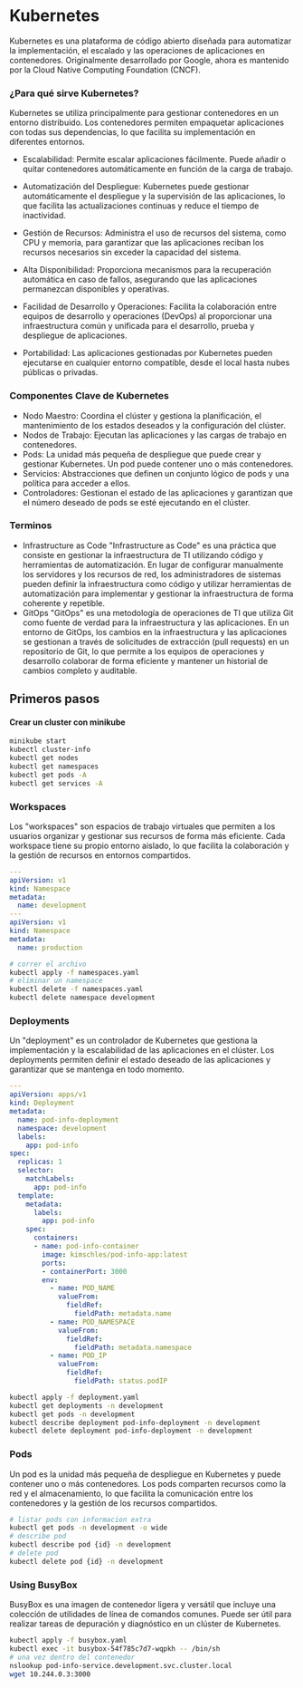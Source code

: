 # Kubernetes

Kubernetes es una plataforma de código abierto diseñada para automatizar la implementación, el escalado y las operaciones de aplicaciones en contenedores. Originalmente desarrollado por Google, ahora es mantenido por la Cloud Native Computing Foundation (CNCF).

### ¿Para qué sirve Kubernetes?
Kubernetes se utiliza principalmente para gestionar contenedores en un entorno distribuido. Los contenedores permiten empaquetar aplicaciones con todas sus dependencias, lo que facilita su implementación en diferentes entornos.

- Escalabilidad: Permite escalar aplicaciones fácilmente. Puede añadir o quitar contenedores automáticamente en función de la carga de trabajo.

-  Automatización del Despliegue: Kubernetes puede gestionar automáticamente el despliegue y la supervisión de las aplicaciones, lo que facilita las actualizaciones continuas y reduce el tiempo de inactividad.

- Gestión de Recursos: Administra el uso de recursos del sistema, como CPU y memoria, para garantizar que las aplicaciones reciban los recursos necesarios sin exceder la capacidad del sistema.

- Alta Disponibilidad: Proporciona mecanismos para la recuperación automática en caso de fallos, asegurando que las aplicaciones permanezcan disponibles y operativas.

- Facilidad de Desarrollo y Operaciones: Facilita la colaboración entre equipos de desarrollo y operaciones (DevOps) al proporcionar una infraestructura común y unificada para el desarrollo, prueba y despliegue de aplicaciones.

- Portabilidad: Las aplicaciones gestionadas por Kubernetes pueden ejecutarse en cualquier entorno compatible, desde el local hasta nubes públicas o privadas.

### Componentes Clave de Kubernetes
- Nodo Maestro: Coordina el clúster y gestiona la planificación, el mantenimiento de los estados deseados y la configuración del clúster.
- Nodos de Trabajo: Ejecutan las aplicaciones y las cargas de trabajo en contenedores.
- Pods: La unidad más pequeña de despliegue que puede crear y gestionar Kubernetes. Un pod puede contener uno o más contenedores.
- Servicios: Abstracciones que definen un conjunto lógico de pods y una política para acceder a ellos.
- Controladores: Gestionan el estado de las aplicaciones y garantizan que el número deseado de pods se esté ejecutando en el clúster.

### Terminos
- Infrastructure as Code
    "Infrastructure as Code" es una práctica que consiste en gestionar la infraestructura de TI utilizando código y herramientas de automatización. En lugar de configurar manualmente los servidores y los recursos de red, los administradores de sistemas pueden definir la infraestructura como código y utilizar herramientas de automatización para implementar y gestionar la infraestructura de forma coherente y repetible.
- GitOps
    "GitOps" es una metodología de operaciones de TI que utiliza Git como fuente de verdad para la infraestructura y las aplicaciones. En un entorno de GitOps, los cambios en la infraestructura y las aplicaciones se gestionan a través de solicitudes de extracción (pull requests) en un repositorio de Git, lo que permite a los equipos de operaciones y desarrollo colaborar de forma eficiente y mantener un historial de cambios completo y auditable.


## Primeros pasos

#### Crear un cluster con minikube
``` bash
minikube start
kubectl cluster-info
kubectl get nodes
kubectl get namespaces
kubectl get pods -A
kubectl get services -A
``` 

### Workspaces

Los "workspaces" son espacios de trabajo virtuales que permiten a los usuarios organizar y gestionar sus recursos de forma más eficiente. Cada workspace tiene su propio entorno aislado, lo que facilita la colaboración y la gestión de recursos en entornos compartidos.

``` yaml
---
apiVersion: v1
kind: Namespace
metadata:
  name: development
---
apiVersion: v1
kind: Namespace
metadata:
  name: production 
``` 

``` bash
# correr el archivo
kubectl apply -f namespaces.yaml
# eliminar un namespace
kubectl delete -f namespaces.yaml
kubectl delete namespace development
``` 
### Deployments

Un "deployment" es un controlador de Kubernetes que gestiona la implementación y la escalabilidad de las aplicaciones en el clúster. Los deployments permiten definir el estado deseado de las aplicaciones y garantizar que se mantenga en todo momento.

``` yaml
--- 
apiVersion: apps/v1
kind: Deployment
metadata:
  name: pod-info-deployment
  namespace: development
  labels:
    app: pod-info
spec:
  replicas: 1
  selector:
    matchLabels:
      app: pod-info
  template:
    metadata:
      labels:
        app: pod-info
    spec:
      containers:
      - name: pod-info-container
        image: kimschles/pod-info-app:latest
        ports:
        - containerPort: 3000
        env:
          - name: POD_NAME
            valueFrom:
              fieldRef:
                fieldPath: metadata.name
          - name: POD_NAMESPACE
            valueFrom:
              fieldRef:
                fieldPath: metadata.namespace
          - name: POD_IP
            valueFrom:
              fieldRef:
                fieldPath: status.podIP
```

``` bash
kubectl apply -f deployment.yaml
kubectl get deployments -n development
kubectl get pods -n development
kubectl describe deployment pod-info-deployment -n development
kubectl delete deployment pod-info-deployment -n development
```

### Pods

Un pod es la unidad más pequeña de despliegue en Kubernetes y puede contener uno o más contenedores. Los pods comparten recursos como la red y el almacenamiento, lo que facilita la comunicación entre los contenedores y la gestión de los recursos compartidos.

``` bash
# listar pods con informacion extra
kubectl get pods -n development -o wide
# describe pod
kubectl describe pod {id} -n development
# delete pod
kubectl delete pod {id} -n development
```

### Using BusyBox

BusyBox es una imagen de contenedor ligera y versátil que incluye una colección de utilidades de línea de comandos comunes. Puede ser útil para realizar tareas de depuración y diagnóstico en un clúster de Kubernetes.

``` bash
kubectl apply -f busybox.yaml
kubectl exec -it busybox-54f785c7d7-wqpkh -- /bin/sh
# una vez dentro del contenedor
nslookup pod-info-service.development.svc.cluster.local
wget 10.244.0.3:3000

```